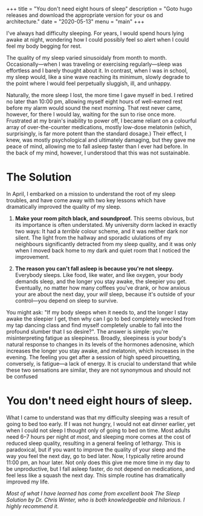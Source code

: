+++
title = "You don't need eight hours of sleep"
description = "Goto hugo releases and download the appropriate version for your os and architecture."
date = "2020-05-13"
menu = "main"
+++

I've always had difficulty sleeping. For years, I would spend hours lying awake at night, wondering how I could possibly feel so alert when I could feel my body begging for rest.

<!--more-->

The quality of my sleep varied sinusoidaly from month to month. Occasionally—when I was traveling or exercising regularly—sleep was effortless and I barely thought about it. In contrast, when I was in school, my sleep would, like a sine wave reaching its minimum, slowly degrade to the point where I would feel perpetually sluggish, ill, and unhappy.

Naturally, the more sleep I lost, the more time I gave myself in bed. I retired no later than 10:00 pm, allowing myself eight hours of well-earned rest before my alarm would sound the next morning. That rest never came, however, for there I would lay, waiting for the sun to rise once more. Frustrated at my brain's inability to power off, I became reliant on a colourful array of over-the-counter medications, mostly low-dose melatonin (which, surprisingly, is far more potent than the standard dosage.) Their effect, I knew, was mostly psychological and ultimately damaging, but they gave me peace of mind, allowing me to fall asleep faster than I ever had before. In the back of my mind, however, I understood that this was not sustainable.

# The Solution

In April, I embarked on a mission to understand the root of my sleep troubles, and have come away with two key lessons which have dramatically improved the quality of my sleep.

1. **Make your room pitch black, and soundproof.** This seems obvious, but its importance is often understated. My university dorm lacked in exactly two ways: It had a *terrible* colour scheme, and it was neither dark nor silent. The light from the hallway and sporadic ululations of my neighbours significantly detracted from my sleep quality, and it was only when I moved back home to my dark and quiet room that I noticed the improvement.

2. **The reason you can't fall asleep is because you're not sleepy.** Everybody sleeps. Like food, like water, and like oxygen, your body demands sleep, and the longer you stay awake, the sleepier you get. Eventually, no matter how many coffees you've drank, or how anxious your are about the next day, your *will* sleep, because it's outside of your control—you depend on sleep to survive.

You might ask: "If my body sleeps when it needs to, and the longer I stay awake the sleepier I get, then why can I go to bed completely wrecked from my tap dancing class and find myself completely unable to fall into the profound slumber that I so desire?". The answer is simple: you're misinterpreting fatigue as sleepiness. Broadly, sleepiness is your body's natural response to changes in its levels of the hormones adenosine, which increases the longer you stay awake, and melatonin, which increases in the evening. The feeling you get after a session of high speed pirouetting, conversely, is fatigue—a lack of energy. It is crucial to understand that while these two sensations are similar, they are not synonymous and should not be confused

# You don't need eight hours of sleep.

What I came to understand was that my difficulty sleeping was a result of going to bed too early. If I was not hungry, I would not eat dinner earlier, yet when I could not sleep I thought only of going to bed on time. Most adults need 6–7 hours per night *at most*, and sleeping more comes at the cost of reduced sleep quality, resulting in a general feeling of lethargy. This is paradoxical, but if you want to improve the quality of your sleep and the way you feel the next day, go to bed later. Now, I typically retire around 11:00 pm, an hour later. Not only does this give me more time in my day to be unproductive, but I fall asleep faster, do not depend on medications, and feel less like a squash the next day. This simple routine has dramatically improved my life.

*Most of what I have learned has come from excellent book The Sleep Solution by Dr. Chris Winter, who is both knowledgeable and hilarious. I highly recommend it.*
